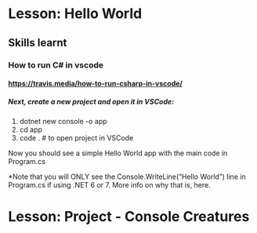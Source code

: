 # Lesson: Hello World

## Skills learnt

### How to run C# in vscode

#### https://travis.media/how-to-run-csharp-in-vscode/

##### Next, create a new project and open it in VSCode:

1. dotnet new console -o app
2. cd app
3. code . # to open project in VSCode

Now you should see a simple Hello World app with the main code in Program.cs

*Note that you will ONLY see the Console.WriteLine(“Hello World”) line in Program.cs if using .NET 6 or 7. More info on why that is, here.

# Lesson: Project - Console Creatures

